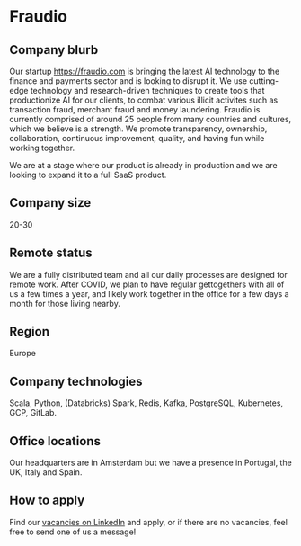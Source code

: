 # Fraudio

## Company blurb

Our startup https://fraudio.com is bringing the latest AI technology to the finance and payments sector and is looking to disrupt it. 
We use cutting-edge technology and research-driven techniques to create tools that productionize AI for our clients, to combat various illicit activites 
such as transaction fraud, merchant fraud and money laundering.
Fraudio is currently comprised of around 25 people from many countries and cultures, which we believe is a strength. 
We promote transparency, ownership, collaboration, continuous improvement, quality, and having fun while working together. 

We are at a stage where our product is already in production and we are looking to expand it to a full SaaS product.

## Company size

20-30

## Remote status

We are a fully distributed team and all our daily processes are designed for remote work.
After COVID, we plan to have regular gettogethers with all of us a few times a year, 
and likely work together in the office for a few days a month for those living nearby.

## Region

Europe

## Company technologies

Scala, Python, (Databricks) Spark, Redis, Kafka, PostgreSQL, Kubernetes, GCP, GitLab.

## Office locations

Our headquarters are in Amsterdam but we have a presence in Portugal, the UK, Italy and Spain. 

## How to apply

Find our [vacancies on LinkedIn](https://www.linkedin.com/company/fraudio/jobs/) and apply, or if there are no vacancies, feel free to send one of us a message!

